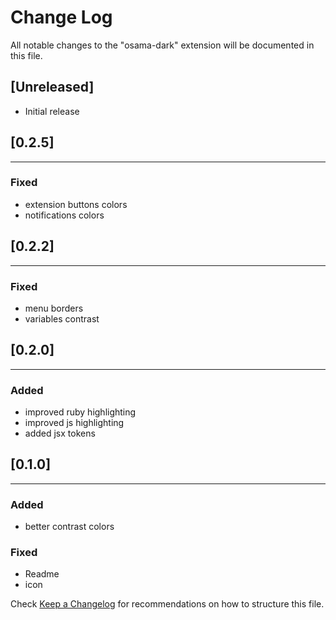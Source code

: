 # Change Log

All notable changes to the "osama-dark" extension will be documented in this file.

## [Unreleased]

-  Initial release

## [0.2.5]

---

### Fixed

-  extension buttons colors
-  notifications colors

## [0.2.2]

---

### Fixed

-  menu borders
-  variables contrast

## [0.2.0]

---

### Added

-  improved ruby highlighting
-  improved js highlighting
-  added jsx tokens

## [0.1.0]

---

### Added

-  better contrast colors

### Fixed

-  Readme
-  icon

Check [Keep a Changelog](http://keepachangelog.com/) for recommendations on how to structure this file.
